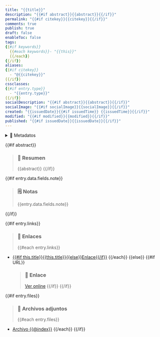 ```yaml
---
title: "{{title}}"
description: "{{#if abstract}}{{abstract}}{{/if}}"
permalink: "{{#if citekey}}{{citekey}}{{/if}}"
comments: true
publish: true
draft: false
enableToc: false
tags:
{{#if keywords}}
  {{#each keywords}}- "{{this}}"
  {{/each}}
{{/if}}
aliases:
{{#if citekey}}
  - "@{{citekey}}"
{{/if}}
cssclasses:
{{#if entry.type}}
  - "{{entry.type}}"
{{/if}}
socialDescription: "{{#if abstract}}{{abstract}}{{/if}}"
socialImage: "{{#if socialImage}}{{socialImage}}{{/if}}"
created: "{{issuedDate}}{{#if issuedTime}} {{issuedTime}}{{/if}}"
modified: "{{#if modified}}{{modified}}{{/if}}"
published: "{{#if issuedDate}}{{issuedDate}}{{/if}}"
---
```


<details>
<summary>📑 Metadatos</summary>

| Atributo           | Detalle  |
| ------------------ | -------- |
{{#each entry.data.fields}}
| {{@key}} | `{{this}}` |
{{/each}}

</details>

{{#if abstract}}

> ### 📄 Resumen
>
> {{abstract}}
> {{/if}}

{{#if entry.data.fields.note}}
> ### 🗒️ Notas
> {{entry.data.fields.note}}

{{/if}}



{{#if entry.links}}

> ### 🔗 Enlaces
>
> {{#each entry.links}}

- [{{#if this.title}}{{this.title}}{{else}}Enlace{{/if}}]({{this.url}})
  {{/each}}
  {{else}}
  {{#if URL}}
  > ### 🔗 Enlace
  >
  > [Ver online]({{URL}})
  > {{/if}}
  > {{/if}}

{{#if entry.files}}

> ### 📎 Archivos adjuntos
>
> {{#each entry.files}}

- [Archivo {{@index}}](file://{{this}})
  {{/each}}
  {{/if}}
